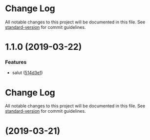 # Change Log

All notable changes to this project will be documented in this file. See [standard-version](https://github.com/conventional-changelog/standard-version) for commit guidelines.

# 1.1.0 (2019-03-22)


### Features

* salut ([514d3e1](https://github.com/helenen/motus/commit/514d3e1))



# Change Log

All notable changes to this project will be documented in this file. See [standard-version](https://github.com/conventional-changelog/standard-version) for commit guidelines.

#  (2019-03-21)
